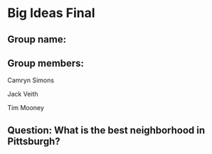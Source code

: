 # Big Ideas Final

## Group name: 

## Group members:

Camryn Simons

Jack Veith

Tim Mooney

## Question: What is the best neighborhood in Pittsburgh?
